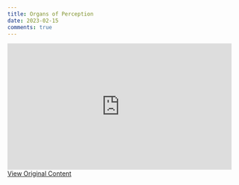```yaml
---
title: Organs of Perception
date: 2023-02-15
comments: true
---
```



<figure style="margin: 0">
    <div style="padding:56.25% 0 0 0;position:relative;"><iframe src="https://player.vimeo.com/video/17148626?badge=0&amp;autopause=0&amp;player_id=0&amp;app_id=58479" frameborder="0" allow="autoplay; fullscreen; picture-in-picture; clipboard-write" style="position:absolute;top:0;left:0;width:100%;height:100%;" title="Documentaire - I feel... (Ik voel, ik voel, wat jij niet voelt...)"></iframe></div><script src="https://player.vimeo.com/api/player.js"></script>
    <figcaption>
        <a target="_blrank" href="https://bonnittaroy.substack.com/p/video-on-perceptual-density/comments">View Original Content</a></figcaption>
</figure>
